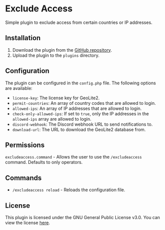 # Exclude Access

Simple plugin to exclude access from certain countries or IP addresses.

## Installation

1. Download the plugin from the [GitHub repository](https://github.com/hydrogend/excludeaccess).
2. Upload the plugin to the `plugins` directory.

## Configuration

The plugin can be configured in the `config.php` file. The following options are available:

- `license-key`: The license key for GeoLite2.
- `permit-countries`: An array of country codes that are allowed to login.
- `allowed-ips`: An array of IP addresses that are allowed to login.
- `check-only-allowed-ips`: If set to `true`, only the IP addresses in the `allowed-ips` array are allowed to login.
- `discord-webhook`: The Discord webhook URL to send notifications to.
- `download-url`: The URL to download the GeoLite2 database from.

## Permissions

`excludeaccess.command` - Allows the user to use the `/excludeaccess` command. Defaults to only operators.

## Commands

- `/excludeaccess reload` - Reloads the configuration file.

## License

This plugin is licensed under the GNU General Public License v3.0. You can view the license [here](LICENSE).
